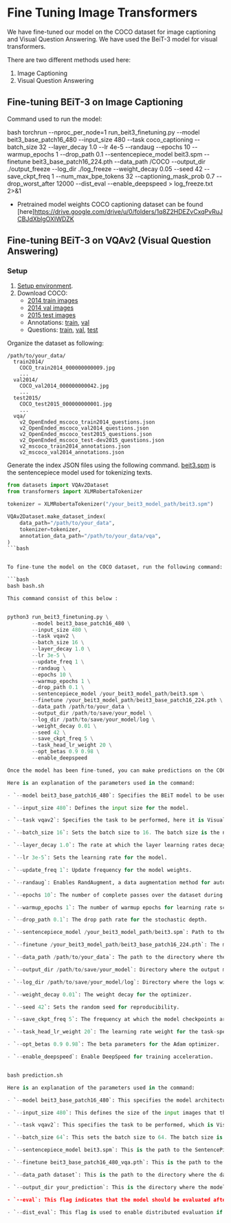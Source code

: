 # Fine Tuning Image Transformers

We have fine-tuned our model on the COCO dataset for image captioning and Visual Question Answering. We have used the BeiT-3 model for visual transformers.

There are two different methods used here:

1. Image Captioning
2. Visual Question Answering

## Fine-tuning BEiT-3 on Image Captioning 
Command used to run the model: 

bash
torchrun --nproc_per_node=1 run_beit3_finetuning.py --model beit3_base_patch16_480 --input_size 480 --task coco_captioning --batch_size 32 --layer_decay 1.0 --lr 4e-5 --randaug --epochs 10 --warmup_epochs 1 --drop_path 0.1 --sentencepiece_model beit3.spm --finetune beit3_base_patch16_224.pth --data_path /COCO --output_dir ./output_freeze --log_dir ./log_freeze --weight_decay 0.05 --seed 42 --save_ckpt_freq 1 --num_max_bpe_tokens 32 --captioning_mask_prob 0.7 --drop_worst_after 12000 --dist_eval  --enable_deepspeed > log_freeze.txt 2>&1

- Pretrained model weights COCO captioning dataset can be found [here]https://drive.google.com/drive/u/0/folders/1q8Z2HDEZvCxqPvRuJCBJdXblgOXIWDZK


## Fine-tuning BEiT-3 on VQAv2 (Visual Question Answering)

### Setup

1. [Setup environment](../README.md#setup).
2. Download COCO:
   - [2014 train images](http://images.cocodataset.org/zips/train2014.zip)
   - [2014 val images](http://images.cocodataset.org/zips/val2014.zip)
   - [2015 test images](http://images.cocodataset.org/zips/test2015.zip)
   - Annotations: [train](https://s3.amazonaws.com/cvmlp/vqa/mscoco/vqa/v2_Annotations_Train_mscoco.zip), [val](https://s3.amazonaws.com/cvmlp/vqa/mscoco/vqa/v2_Annotations_Val_mscoco.zip)
   - Questions: [train](https://s3.amazonaws.com/cvmlp/vqa/mscoco/vqa/v2_Questions_Train_mscoco.zip), [val](https://s3.amazonaws.com/cvmlp/vqa/mscoco/vqa/v2_Questions_Val_mscoco.zip), [test](https://s3.amazonaws.com/cvmlp/vqa/mscoco/vqa/v2_Questions_Test_mscoco.zip)

Organize the dataset as following:


```
/path/to/your_data/
  train2014/            
    COCO_train2014_000000000009.jpg                
    ...
  val2014/              
    COCO_val2014_000000000042.jpg
    ...  
  test2015/              
    COCO_test2015_000000000001.jpg
    ...         
  vqa/
    v2_OpenEnded_mscoco_train2014_questions.json
    v2_OpenEnded_mscoco_val2014_questions.json
    v2_OpenEnded_mscoco_test2015_questions.json
    v2_OpenEnded_mscoco_test-dev2015_questions.json
    v2_mscoco_train2014_annotations.json
    v2_mscoco_val2014_annotations.json
```


Generate the index JSON files using the following command. [beit3.spm](https://conversationhub.blob.core.windows.net/beit-share-public/beit3/sentencepiece/beit3.spm) is the sentencepiece model used for tokenizing texts.

```python
from datasets import VQAv2Dataset
from transformers import XLMRobertaTokenizer

tokenizer = XLMRobertaTokenizer("/your_beit3_model_path/beit3.spm")

VQAv2Dataset.make_dataset_index(
    data_path="/path/to/your_data",
    tokenizer=tokenizer,
    annotation_data_path="/path/to/your_data/vqa",
)
```bash


To fine-tune the model on the COCO dataset, run the following command:

```bash
bash bash.sh

This command consist of this below :


python3 run_beit3_finetuning.py \
        --model beit3_base_patch16_480 \
        --input_size 480 \
        --task vqav2 \
        --batch_size 16 \
        --layer_decay 1.0 \
        --lr 3e-5 \
        --update_freq 1 \
        --randaug \
        --epochs 10 \
        --warmup_epochs 1 \
        --drop_path 0.1 \
        --sentencepiece_model /your_beit3_model_path/beit3.spm \
        --finetune /your_beit3_model_path/beit3_base_patch16_224.pth \
        --data_path /path/to/your_data \
        --output_dir /path/to/save/your_model \
        --log_dir /path/to/save/your_model/log \
        --weight_decay 0.01 \
        --seed 42 \
        --save_ckpt_freq 5 \
        --task_head_lr_weight 20 \
        --opt_betas 0.9 0.98 \
        --enable_deepspeed

Once the model has been fine-tuned, you can make predictions on the COCO dataset by running:

Here is an explanation of the parameters used in the command:

- `--model beit3_base_patch16_480`: Specifies the BEiT model to be used, in this case, the base model with a patch size of 16 and input size of 480.

- `--input_size 480`: Defines the input size for the model.

- `--task vqav2`: Specifies the task to be performed, here it is Visual Question Answering version 2.

- `--batch_size 16`: Sets the batch size to 16. The batch size is the number of training examples used in one iteration.

- `--layer_decay 1.0`: The rate at which the layer learning rates decay.

- `--lr 3e-5`: Sets the learning rate for the model.

- `--update_freq 1`: Update frequency for the model weights.

- `--randaug`: Enables RandAugment, a data augmentation method for automatic search of data augmentation policies.

- `--epochs 10`: The number of complete passes over the dataset during training.

- `--warmup_epochs 1`: The number of warmup epochs for learning rate scheduler.

- `--drop_path 0.1`: The drop path rate for the stochastic depth.

- `--sentencepiece_model /your_beit3_model_path/beit3.spm`: Path to the SentencePiece model used for tokenization.

- `--finetune /your_beit3_model_path/beit3_base_patch16_224.pth`: The model path for fine-tuning.

- `--data_path /path/to/your_data`: The path to the directory where the data is stored.

- `--output_dir /path/to/save/your_model`: Directory where the output model will be saved.

- `--log_dir /path/to/save/your_model/log`: Directory where the logs will be stored.

- `--weight_decay 0.01`: The weight decay for the optimizer.

- `--seed 42`: Sets the random seed for reproducibility.

- `--save_ckpt_freq 5`: The frequency at which the model checkpoints are saved.

- `--task_head_lr_weight 20`: The learning rate weight for the task-specific head.

- `--opt_betas 0.9 0.98`: The beta parameters for the Adam optimizer.

- `--enable_deepspeed`: Enable DeepSpeed for training acceleration.


bash prediction.sh

Here is an explanation of the parameters used in the command:

- `--model beit3_base_patch16_480`: This specifies the model architecture to use. In this case, the BEiT model with base configuration, patch size of 16 and input size of 480 is used.

- `--input_size 480`: This defines the size of the input images that the model should expect.

- `--task vqav2`: This specifies the task to be performed, which is Visual Question Answering version 2 (VQAv2) in this case.

- `--batch_size 64`: This sets the batch size to 64. The batch size is the number of samples that will be passed through the network at once.

- `--sentencepiece_model beit3.spm`: This is the path to the SentencePiece model used for tokenization.

- `--finetune beit3_base_patch16_480_vqa.pth`: This is the path to the pre-trained model that will be fine-tuned on the new task.

- `--data_path dataset`: This is the path to the directory where the data for the task is stored.

- `--output_dir your_prediction`: This is the directory where the model's output will be saved.

- `--eval`: This flag indicates that the model should be evaluated after training.

- `--dist_eval`: This flag is used to enable distributed evaluation if multiple GPUs are available.
